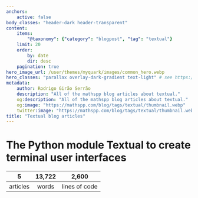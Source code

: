 ```yaml
---
anchors:
    active: false
body_classes: "header-dark header-transparent"
content:
    items:
        "@taxonomy": {"category": "blogpost", "tag": "textual"}
    limit: 20
    order:
        by: date
        dir: desc
    pagination: true
hero_image_url: /user/themes/myquark/images/common_hero.webp
hero_classes: "parallax overlay-dark-gradient text-light" # see https://demo.getgrav.org/blog-skeleton/blog/hero-classes
metadata:
    author: Rodrigo Girão Serrão
    description: "All of the mathspp blog articles about textual."
    og:description: "All of the mathspp blog articles about textual."
    og:image: "https://mathspp.com/blog/tags/textual/thumbnail.webp"
    twitter:image: "https://mathspp.com/blog/tags/textual/thumbnail.webp"
title: "Textual blog articles"
---
```



# The Python module Textual to create terminal user interfaces


<table class="stats-table">
    <thead>
        <tr>
            <th style="text-align: center;">5</th>
            <th style="text-align: center;">13,722</th>
            <th style="text-align: center;">2,600</th>
        </tr>
    </thead>
    <tbody>
        <tr>
            <td style="text-align: center;">articles</td>
            <td style="text-align: center;">words</td>
            <td style="text-align: center;">lines of code</td>
        </tr>
    </tbody>
</table>